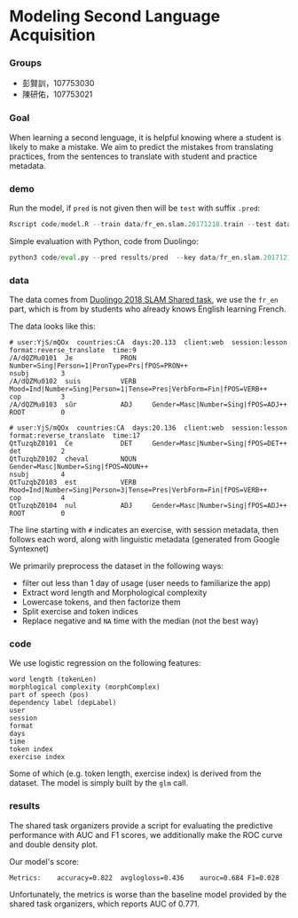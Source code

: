 # Modeling Second Language Acquisition

### Groups
* 彭賢訓，107753030
* 陳研佑，107753021

### Goal
When learning a second lenguage, it is helpful knowing where a student is likely to make a mistake. We aim to predict the mistakes from translating practices, from the sentences to translate with student and practice metadata.

### demo 
Run the model, if `pred` is not given then will be `test` with suffix `.pred`:
```R
Rscript code/model.R --train data/fr_en.slam.20171218.train --test data/fr_en.slam.20171218.test --pred results/pred
```

Simple evaluation with Python, code from Duolingo:
```py
python3 code/eval.py --pred results/pred  --key data/fr_en.slam.20171218.test.key
```

### data

The data comes from [Duolingo 2018 SLAM Shared task](http://sharedtask.duolingo.com), we use the `fr_en` part, which is from by students who already knows English learning French.

The data looks like this:

```
# user:YjS/mQOx  countries:CA  days:20.133  client:web  session:lesson  format:reverse_translate  time:9
/A/dQZMu0101  Je            PRON    Number=Sing|Person=1|PronType=Prs|fPOS=PRON++                           nsubj        3
/A/dQZMu0102  suis          VERB    Mood=Ind|Number=Sing|Person=1|Tense=Pres|VerbForm=Fin|fPOS=VERB++       cop          3
/A/dQZMu0103  sûr           ADJ     Gender=Masc|Number=Sing|fPOS=ADJ++                                      ROOT         0

# user:YjS/mQOx  countries:CA  days:20.136  client:web  session:lesson  format:reverse_translate  time:17
QtTuzqbZ0101  Ce            DET     Gender=Masc|Number=Sing|fPOS=DET++                                      det          2
QtTuzqbZ0102  cheval        NOUN    Gender=Masc|Number=Sing|fPOS=NOUN++                                     nsubj        4
QtTuzqbZ0103  est           VERB    Mood=Ind|Number=Sing|Person=3|Tense=Pres|VerbForm=Fin|fPOS=VERB++       cop          4
QtTuzqbZ0104  nul           ADJ     Gender=Masc|Number=Sing|fPOS=ADJ++                                      ROOT         0
```

The line starting with `#` indicates an exercise, with session metadata, then follows each word, along with linguistic metadata (generated
 from Google Syntexnet)

We primarily preprocess the dataset in the following ways:
* filter out less than 1 day of usage (user needs to familiarize the app)
* Extract word length and Morphological complexity
* Lowercase tokens, and then factorize them
* Split exercise and token indices
* Replace negative and `NA` time with the median (not the best way)

 
### code

We use logistic regression on the following features:
```
word length (tokenLen)
morphlogical complexity (morphComplex)
part of speech (pos)
dependency label (depLabel)
user
session
format
days
time
token index
exercise index
```
Some of which (e.g. token length, exercise index) is derived from the dataset. The model is simply built by the `glm` call.

### results

The shared task organizers provide a script for evaluating the predictive performance with AUC and F1 scores, we additionally make the ROC curve and double density plot.

Our model's score:
```
Metrics:	accuracy=0.822	avglogloss=0.436	auroc=0.684	F1=0.028
```
Unfortunately, the metrics is worse than the baseline model provided by the shared task organizers, which reports AUC of 0.771.
